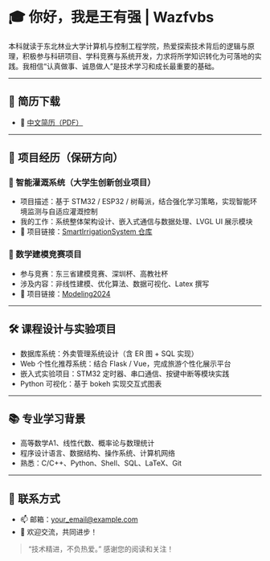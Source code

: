 # 🎓 你好，我是王有强 | Wazfvbs

本科就读于东北林业大学计算机与控制工程学院，热爱探索技术背后的逻辑与原理，积极参与科研项目、学科竞赛与系统开发，力求将所学知识转化为可落地的实践。我相信“认真做事、诚恳做人”是技术学习和成长最重要的基础。

---

## 📄 简历下载

- 📎 [中文简历（PDF）](https://your-link.com/resume_cn.pdf)

---

## 🌿 项目经历（保研方向）

### 🧠 智能灌溉系统（大学生创新创业项目）

- 项目描述：基于 STM32 / ESP32 / 树莓派，结合强化学习策略，实现智能环境监测与自适应灌溉控制
- 我的工作：系统整体架构设计、嵌入式通信与数据处理、LVGL UI 展示模块
- 📁 项目链接：[SmartIrrigationSystem 仓库](https://github.com/Wazfvbs/SmartIrrigationSystem)

### 🧮 数学建模竞赛项目

- 参与竞赛：东三省建模竞赛、深圳杯、高教社杯
- 涉及内容：非线性建模、优化算法、数据可视化、Latex 撰写
- 📁 项目链接：[Modeling2024](https://github.com/Wazfvbs/Modeling2024)

---

## 🛠 课程设计与实验项目

- 数据库系统：外卖管理系统设计（含 ER 图 + SQL 实现）
- Web 个性化推荐系统：结合 Flask / Vue，完成旅游个性化展示平台
- 嵌入式实验项目：STM32 定时器、串口通信、按键中断等模块实践
- Python 可视化：基于 bokeh 实现交互式图表

---

## 📚 专业学习背景

- 高等数学A1、线性代数、概率论与数理统计
- 程序设计语言、数据结构、操作系统、计算机网络
- 熟悉：C/C++、Python、Shell、SQL、LaTeX、Git

---

## 🤝 联系方式

- 📫 邮箱：your_email@example.com
- 💬 欢迎交流，共同进步！

> “技术精进，不负热爱。” 感谢您的阅读和关注！
